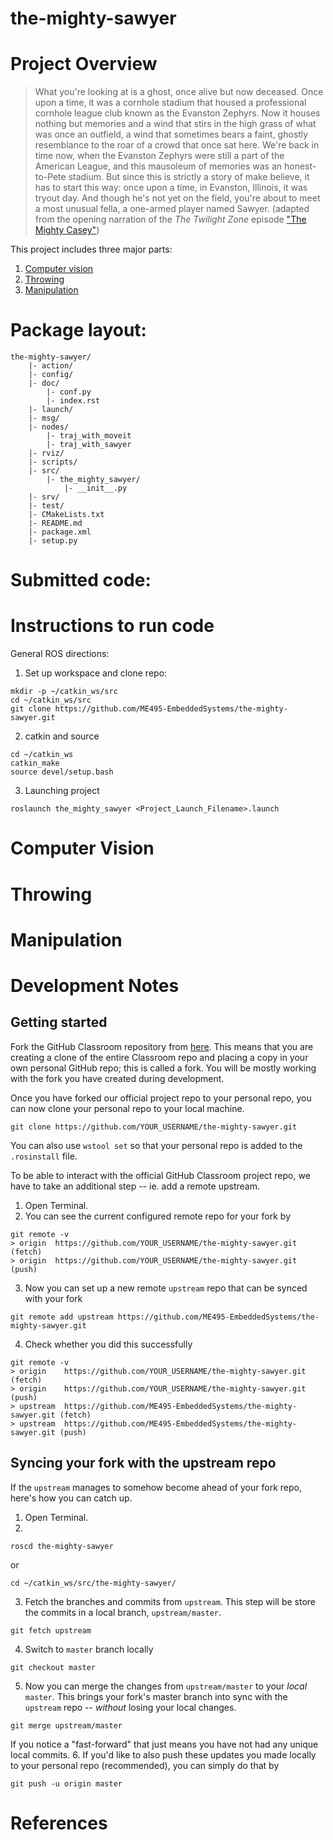 # the-mighty-sawyer

# Project Overview
> What you're looking at is a ghost, once alive but now deceased. Once upon a time, it was a cornhole stadium that housed a professional cornhole league club known as the Evanston Zephyrs. Now it houses nothing but memories and a wind that stirs in the high grass of what was once an outfield, a wind that sometimes bears a faint, ghostly resemblance to the roar of a crowd that once sat here. We're back in time now, when the Evanston Zephyrs were still a part of the American League, and this mausoleum of memories was an honest-to-Pete stadium. But since this is strictly a story of make believe, it has to start this way: once upon a time, in Evanston, Illinois, it was tryout day. And though he's not yet on the field, you're about to meet a most unusual fella, a one-armed player named Sawyer. (adapted from the opening narration of the _The Twilight Zone_ episode ["The Mighty Casey"](https://en.wikipedia.org/wiki/The_Mighty_Casey))

This project includes three major parts:
1. [Computer vision](#computer-vision)
2. [Throwing](#throwing)
3. [Manipulation](#manipulation)

# Package layout:
```
the-mighty-sawyer/
	|- action/
	|- config/
	|- doc/
		|- conf.py
		|- index.rst
	|- launch/
	|- msg/
	|- nodes/
		|- traj_with_moveit
		|- traj_with_sawyer
	|- rviz/
	|- scripts/
	|- src/
		|- the_mighty_sawyer/
			|- __init__.py
	|- srv/
	|- test/
	|- CMakeLists.txt
	|- README.md
	|- package.xml
	|- setup.py
```

# Submitted code:


# Instructions to run code
General ROS directions:
1. Set up workspace and clone repo:
```
mkdir -p ~/catkin_ws/src
cd ~/catkin_ws/src
git clone https://github.com/ME495-EmbeddedSystems/the-mighty-sawyer.git
```
2. catkin and source
```
cd ~/catkin_ws
catkin_make
source devel/setup.bash
```
3. Launching project
```
roslaunch the_mighty_sawyer <Project_Launch_Filename>.launch
```

# Computer Vision

# Throwing

# Manipulation

# Development Notes
## Getting started
Fork the GitHub Classroom repository from [here](https://github.com/ME495-EmbeddedSystems/the-mighty-sawyer.git).  This means that you are creating a clone of the entire Classroom repo and placing a copy in your own personal GitHub repo; this is called a fork.  You will be mostly working with the fork you have created during development.

Once you have forked our official project repo to your personal repo, you can now clone your personal repo to your local machine.
```
git clone https://github.com/YOUR_USERNAME/the-mighty-sawyer.git
```

You can also use `wstool set` so that your personal repo is added to the `.rosinstall` file.

To be able to interact with the official GitHub Classroom project repo, we have to take an additional step -- ie. add a remote upstream.

1. Open Terminal.
2. You can see the current configured remote repo for your fork by
```
git remote -v
> origin  https://github.com/YOUR_USERNAME/the-mighty-sawyer.git (fetch)
> origin  https://github.com/YOUR_USERNAME/the-mighty-sawyer.git (push)
```
3. Now you can set up a new remote `upstream` repo that can be synced with your fork
```
git remote add upstream https://github.com/ME495-EmbeddedSystems/the-mighty-sawyer.git
```
4. Check whether you did this successfully
```
git remote -v
> origin	https://github.com/YOUR_USERNAME/the-mighty-sawyer.git (fetch)
> origin	https://github.com/YOUR_USERNAME/the-mighty-sawyer.git (push)
> upstream	https://github.com/ME495-EmbeddedSystems/the-mighty-sawyer.git (fetch)
> upstream	https://github.com/ME495-EmbeddedSystems/the-mighty-sawyer.git (push)
```

## Syncing your fork with the upstream repo
If the `upstream` manages to somehow become ahead of your fork repo, here's how you can catch up. 

1. Open Terminal.
2. 
```
roscd the-mighty-sawyer
```
or 
```
cd ~/catkin_ws/src/the-mighty-sawyer/
```
3. Fetch the branches and commits from `upstream`. This step will be store the commits in a local branch, `upstream/master`.
```
git fetch upstream
```
4. Switch to `master` branch locally
```
git checkout master
```
5. Now you can merge the changes from `upstream/master` to your _local_ `master`.  This brings your fork's master branch into sync with the `upstream` repo -- _without_ losing your local changes.
```
git merge upstream/master
```
If you notice a "fast-forward" that just means you have not had any unique local commits.
6. If you'd like to also push these updates you made locally to your personal repo (recommended), you can simply do that by
```
git push -u origin master
```

# References
